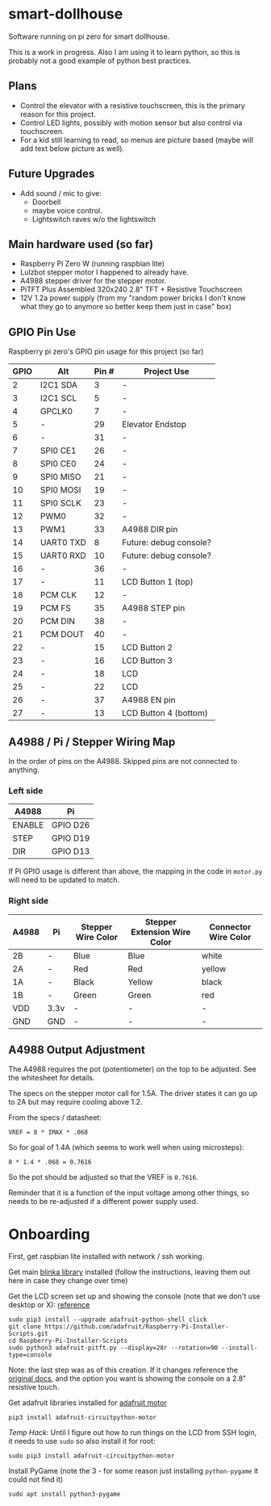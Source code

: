 # smart-dollhouse
Software running on pi zero for smart dollhouse.

This is a work in progress.  Also I am using it to learn python, so this is probably not a good example of python
best practices.

## Plans

* Control the elevator with a resistive touchscreen, this is the primary reason for this project.
* Control LED lights, possibly with motion sensor but also control via touchscreen.
* For a kid still learning to read, so menus are picture based (maybe will add text below picture as well).

## Future Upgrades
* Add sound / mic to give:
  * Doorbell
  * maybe voice control.
  * Lightswitch raves w/o the lightswitch

## Main hardware used (so far)

* Raspberry Pi Zero W (running raspbian lite)
* Lulzbot stepper motor I happened to already have.
* A4988 stepper driver for the stepper motor.
* PiTFT Plus Assembled 320x240 2.8" TFT + Resistive Touchscreen
* 12V 1.2a power supply (from my "random power bricks I don't know what they go to anymore so better keep them
   just in case" box)

## GPIO Pin Use

Raspberry pi zero's GPIO pin usage for this project (so far)

| GPIO | Alt |  Pin # | Project Use |
| --- | --- | --- | --- |
| 2 | I2C1 SDA | 3 | - |
| 3 | I2C1 SCL | 5 | - |
| 4 | GPCLK0 | 7 | - |
| 5 | - | 29 | Elevator Endstop |
| 6 | - | 31 | - |
| 7 | SPI0 CE1 | 26 | - |
| 8 | SPI0 CE0 | 24 | - |
| 9 | SPI0 MISO | 21 | - |
| 10 | SPI0 MOSI | 19 | - |
| 11 | SPI0 SCLK | 23 | - |
| 12 | PWM0 | 32 | - |
| 13 | PWM1 | 33 | A4988 DIR pin |
| 14 | UART0 TXD | 8 | Future: debug console? |
| 15 | UART0 RXD | 10 | Future: debug console? |
| 16 | - | 36 | - |
| 17 | - | 11 | LCD Button 1 (top) |
| 18 | PCM CLK | 12 | - |
| 19 | PCM FS | 35 | A4988 STEP pin |
| 20 | PCM DIN | 38 | - |
| 21 | PCM DOUT | 40 | - |
| 22 | - | 15 | LCD Button 2 |
| 23 | - | 16 | LCD Button 3 |
| 24 | - | 18 | LCD |
| 25 | - | 22 | LCD |
| 26 | - | 37 | A4988 EN pin |
| 27 | - | 13 | LCD Button 4 (bottom) |

## A4988 / Pi / Stepper Wiring Map

In the order of pins on the A4988.  Skipped pins are not connected to anything.

### Left side

| A4988   | Pi       |
|---------|----------|
| ENABLE  | GPIO D26 |
| STEP    | GPIO D19 |
| DIR     | GPIO D13 |

If Pi GPIO usage is different than above, the mapping in the code in `motor.py` will need to be updated to match.
### Right side

| A4988   | Pi   | Stepper Wire Color | Stepper Extension Wire Color | Connector Wire Color |
|---------|------|--------------------|------------------------------|----------------------|
| 2B      | -    | Blue               | Blue                         | white                |
| 2A      | -    | Red                | Red                          | yellow               |
| 1A      | -    | Black              | Yellow                       | black                |
| 1B      | -    | Green              | Green                        | red                  |
| VDD     | 3.3v | -                  | -                            | -                    |
| GND     | GND  | -                  | -                            | -                    |

## A4988 Output Adjustment

The A4988 requires the pot (potentiometer) on the top to be adjusted.  See the whitesheet for details.

The specs on the stepper motor call for 1.5A.  The driver states it can go up to 2A but may require cooling above 1.2.

From the specs / datasheet:

```
VREF = 8 * IMAX * .068
```

So for goal of 1.4A (which seems to work well when using microsteps):

```
8 * 1.4 * .068 = 0.7616
```
So the pot should be adjusted so that the VREF is `0.7616`.

Reminder that it is a function of the input voltage among other things, so needs to be re-adjusted if a different power supply used.


# Onboarding

First, get raspbian lite installed with network / ssh working.

Get main [blinka library](https://learn.adafruit.com/circuitpython-on-raspberrypi-linux/installing-circuitpython-on-raspberry-pi)
installed (follow the instructions, leaving them out here in case they change over time)

Get the LCD screen set up and showing the console (note that we don't use desktop or X):
[reference](https://learn.adafruit.com/adafruit-pitft-28-inch-resistive-touchscreen-display-raspberry-pi/easy-install-2)

```
sudo pip3 install --upgrade adafruit-python-shell click
git clone https://github.com/adafruit/Raspberry-Pi-Installer-Scripts.git
cd Raspberry-Pi-Installer-Scripts
sudo python3 adafruit-pitft.py --display=28r --rotation=90 --install-type=console
```
Note: the last step was as of this creation.  If it changes reference the [original docs](https://learn.adafruit.com/adafruit-pitft-28-inch-resistive-touchscreen-display-raspberry-pi/easy-install-2),
and the option you want is showing the console on a 2.8" resistive touch.

Get adafruit libraries installed for [adafruit motor](https://learn.adafruit.com/adafruit-drv8833-dc-stepper-motor-driver-breakout-board/python-circuitpython#python-installation-of-motor-library-3070891-16)
```
pip3 install adafruit-circuitpython-motor
```

*Temp Hack*: Until I figure out how to run things on the LCD from SSH login, it needs to use `sudo` so also install
it for root:
```
sudo pip3 install adafruit-circuitpython-motor
```

Install PyGame (note the 3 - for some reason just installing `python-pygame` it could not find it)
```
sudo apt install python3-pygame
```
